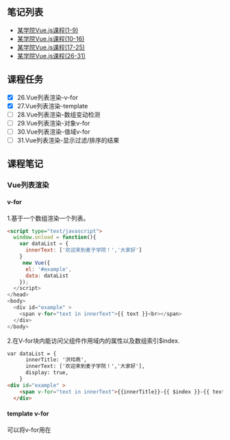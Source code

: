## 笔记列表
* [某学院Vue.js课程(1-9)](https://github.com/honglyan/demo/blob/master/Vue.js/vuejs1.0-advance-doc-1.md)  
* [某学院Vue.js课程(10-16)](https://github.com/honglyan/demo/blob/master/Vue.js/vuejs1.0-advance-doc-2.md)  
* [某学院Vue.js课程(17-25)](https://github.com/honglyan/demo/blob/master/Vue.js/vuejs1.0-advance-doc-3.md)
* [某学院Vue.js课程(26-31)](https://github.com/honglyan/demo/blob/master/Vue.js/vuejs1.0-advance-doc-4.md)


## 课程任务
- [x] 26.Vue列表渲染-v-for
- [x] 27.Vue列表渲染-template
- [ ] 28.Vue列表渲染-数组变动检测
- [ ] 29.Vue列表渲染-对象v-for
- [ ] 30.Vue列表渲染-值域v-for
- [ ] 31.Vue列表渲染-显示过滤/排序的结果

## 课程笔记  
### Vue列表渲染
#### v-for  
1.基于一个数组渲染一个列表。  
```html
<script type="text/javascript">
  window.onload = function(){
    var dataList = {
      innerText: ['欢迎来到麦子学院！','大家好']
    }
     new Vue({
      el: '#example',
      data: dataList
    });
  </script>
</head>
<body>
  <div id="example" >
    <span v-for="text in innerText">{{ text }}<br></span>
  </div>
</body>
```  
2.在V-for块内能访问父组件作用域内的属性以及数组索引$index.  
```html
var dataList = {
      innerTitle: '洪玲燕',
      innerText: ['欢迎来到麦子学院！','大家好'],
      display: true,
    }
<div id="example" >
    <span v-for="text in innerText">{{innerTitle}}-{{ $index }}-{{ text }}<br></span>
  </div>
```

#### template v-for  
可以将v-for用在<template>标签上，以渲染一个包含多个元素的块。  
  ```html
  <template v-for="text in innerText">
       <h5>name:{{innerTitle}}</h5>
      <h6>no：{{ $index }}</h6>
      <h4>brief: {{ text }}</h4>
    </template>
  ```  
  #### 数组变动检测  
  ##### 1.变异方法  
  1. push()/pop():增加一个元素/删除一个元素.  
  2. shift()/unshift():控制数组元素。  
  3. splice():根据下标指定删除某个元素。  
  4. sort()/reverse:排序/反向排序。  
  ##### 2.替换数组:不会修改数组而是返回一个新数组的非变异方法，直接用新数组替换旧数组。  
  1.filter():过滤数组。  
  ```html
  demo.items = example.items.filter(function(item){
    return item.message.match(/Foo/);  //js的数学运算
  });
  ```  
  2.concat:拼接数组。  
  3.slice:数组操作。  
  ##### 3.track-by：用全新的对象替换数组。  
  ```html
  <div v-for="item in items" track-by="_uid">
      <!-- content -->
  </div>
  ```  
  ##### 4.track-by $index  
  1.使用track-by="$index"强制让v-for进入原位更新模式。  
  2.片短不会被移动，而是简单地以对应索引的新值刷新。  
  3.DOM节点不再映射数组元素顺序的改变，不能同步临时状态以及组件的私有状态。  
  ##### 5.问题。  
  因为JavaScript的限制，vue.js不能检测到下面数组的变化：  
  ①直接用索引设置元素，如vm.item[0] ={};  
  解决方法：Vue扩展了观察数组，为他添加了一个$set方法：  
  ```html
  demo.items.$set(0,{chidMsg:'changed!'})
  ```
  ②修改数据的长度，如vm.items.length = 0;  
  解决办法：需要一个空数组替换items。  
  除了$set()，vue.js还未观察数组添加了splice()方法，通过下标删除元素。  
  ```html
  this.items.$remove(item);
  ```  
  #### 对象v-for  ($index,$key)  
  ```html
  var dataList = {
      innerText :{
        Firstname : 'hong',
        Lastname : 'lyan',
        Sex : 'girl',
        Age :20
      }
    }
  <span v-for="value in innerText">{{$key}}-{{ value }}<br></span>
  ```  
  #### 值域v-for  
  v-for也可以接收一个整数，此时它将重复模板数次。  
  ```html
  <span v-for="number in 10">{{ number }}<br></span>
  ```  
  #### 显示过滤/排序的结果  
  想要显示过滤/排序过的数组，同时不实际修改或重置原始数据，有两个办法:  
  1.创建一个计算属性，返回过滤/排序过的数组；  
  2.使用内置的过滤器filterBy和orderBy。  
  计算属性有更好的控制力，也更灵活，因为它是全功能JavaScript.但是统统过滤器更方便。  
  

